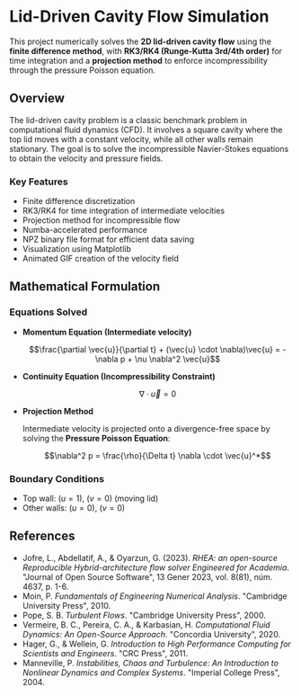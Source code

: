 # Lid-Driven Cavity Flow Simulation

This project numerically solves the **2D lid-driven cavity flow** using the **finite difference method**, with **RK3/RK4 (Runge-Kutta 3rd/4th order)** for time integration and a **projection method** to enforce incompressibility through the pressure Poisson equation.

## Overview

The lid-driven cavity problem is a classic benchmark problem in computational fluid dynamics (CFD). It involves a square cavity where the top lid moves with a constant velocity, while all other walls remain stationary. The goal is to solve the incompressible Navier-Stokes equations to obtain the velocity and pressure fields.

### Key Features

- Finite difference discretization
- RK3/RK4 for time integration of intermediate velocities
- Projection method for incompressible flow
- Numba-accelerated performance
- NPZ binary file format for efficient data saving
- Visualization using Matplotlib
- Animated GIF creation of the velocity field

## Mathematical Formulation

### Equations Solved

- **Momentum Equation (Intermediate velocity)**
  
  $$\frac{\partial \vec{u}}{\partial t} + (\vec{u} \cdot \nabla)\vec{u} = -\nabla p + \nu \nabla^2 \vec{u}$$

- **Continuity Equation (Incompressibility Constraint)**

  $$\nabla \cdot \vec{u} = 0$$

- **Projection Method**
  
  Intermediate velocity is projected onto a divergence-free space by solving the **Pressure Poisson Equation**:

  $$\nabla^2 p = \frac{\rho}{\Delta t} \nabla \cdot \vec{u}^*$$

### Boundary Conditions

- Top wall: $(u = 1)$, $( v = 0)$ (moving lid)
- Other walls: $(u = 0)$, $(v = 0)$

## References

- Jofre, L., Abdellatif, A., & Oyarzun, G. (2023). *RHEA: an open-source Reproducible Hybrid-architecture flow solver Engineered for Academia*. "Journal of Open Source Software", 13 Gener 2023, vol. 8(81), núm. 4637, p. 1-6.
- Moin, P. *Fundamentals of Engineering Numerical Analysis*. "Cambridge University Press", 2010.
- Pope, S. B. *Turbulent Flows*. "Cambridge University Press", 2000.
- Vermeire, B. C., Pereira, C. A., & Karbasian, H. *Computational Fluid Dynamics: An Open-Source Approach*. "Concordia University", 2020.
- Hager, G., & Wellein, G. *Introduction to High Performance Computing for Scientists and Engineers*. "CRC Press", 2011.
- Manneville, P. *Instabilities, Chaos and Turbulence: An Introduction to Nonlinear Dynamics and Complex Systems*. "Imperial College Press", 2004.